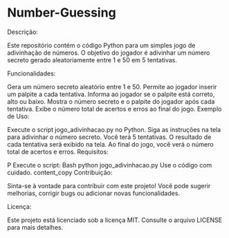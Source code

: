 # Number-Guessing

Descrição:

Este repositório contém o código Python para um simples jogo de adivinhação de números. O objetivo do jogador é adivinhar um número secreto gerado aleatoriamente entre 1 e 50 em 5 tentativas.

Funcionalidades:

Gera um número secreto aleatório entre 1 e 50.
Permite ao jogador inserir um palpite a cada tentativa.
Informa ao jogador se o palpite está correto, alto ou baixo.
Mostra o número secreto e o palpite do jogador após cada tentativa.
Exibe o número total de acertos e erros ao final do jogo.
Exemplo de Uso:

Execute o script jogo_adivinhacao.py no Python.
Siga as instruções na tela para adivinhar o número secreto.
Você terá 5 tentativas.
O resultado de cada tentativa será exibido na tela.
Ao final do jogo, você verá o número total de acertos e erros.
Requisitos:

P
Execute o script:
Bash
python jogo_adivinhacao.py
Use o código com cuidado.
content_copy
Contribuição:

Sinta-se à vontade para contribuir com este projeto! Você pode sugerir melhorias, corrigir bugs ou adicionar novas funcionalidades.

Licença:

Este projeto está licenciado sob a licença MIT. Consulte o arquivo LICENSE para mais detalhes.